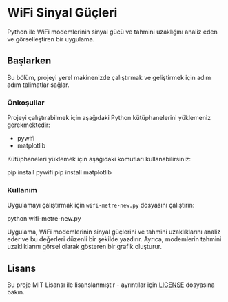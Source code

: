 # WiFi Sinyal Güçleri

Python ile WiFi modemlerinin sinyal gücü ve tahmini uzaklığını analiz eden ve görselleştiren bir uygulama.

## Başlarken

Bu bölüm, projeyi yerel makinenizde çalıştırmak ve geliştirmek için adım adım talimatlar sağlar.

### Önkoşullar

Projeyi çalıştırabilmek için aşağıdaki Python kütüphanelerini yüklemeniz gerekmektedir:

- pywifi
- matplotlib

Kütüphaneleri yüklemek için aşağıdaki komutları kullanabilirsiniz:

pip install pywifi
pip install matplotlib

### Kullanım

Uygulamayı çalıştırmak için `wifi-metre-new.py` dosyasını çalıştırın:

python wifi-metre-new.py


Uygulama, WiFi modemlerinin sinyal güçlerini ve tahmini uzaklıklarını analiz eder ve bu değerleri düzenli bir şekilde yazdırır. Ayrıca, modemlerin tahmini uzaklıklarını görsel olarak gösteren bir grafik oluşturur.

## Lisans

Bu proje MIT Lisansı ile lisanslanmıştır - ayrıntılar için [LICENSE](LICENSE) dosyasına bakın.
